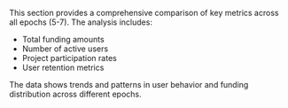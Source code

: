 This section provides a comprehensive comparison of key metrics across all epochs (5-7). The analysis includes:

- Total funding amounts
- Number of active users
- Project participation rates
- User retention metrics

The data shows trends and patterns in user behavior and funding distribution across different epochs. 